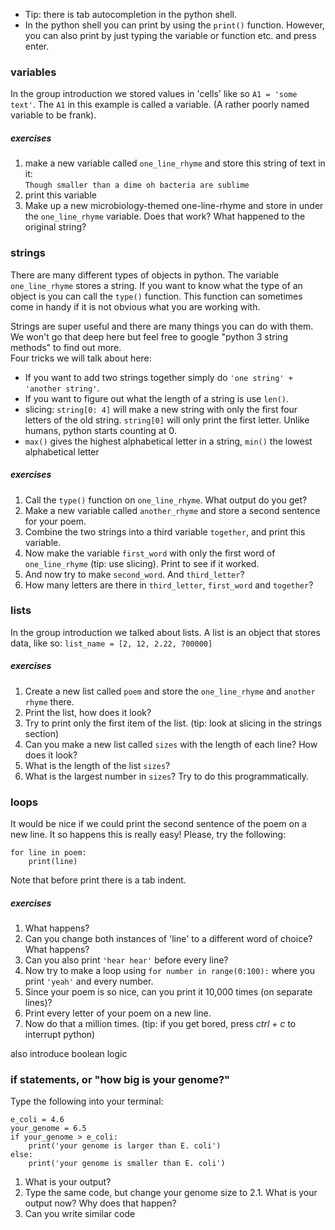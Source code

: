 * Tip: there is tab autocompletion in the python shell.  
* In the python shell you can print by using the `print()` function. However, you can also print by just typing the variable or function etc. and press enter.

### variables
In the group introduction we stored values in 'cells' like so `A1 = 'some text'`. 
The `A1` in this example is called a variable. (A rather poorly named variable to be frank).   

##### exercises
1. make a new variable called `one_line_rhyme` and store this string of text in it:   
`Though smaller than a dime oh bacteria are sublime`
2. print this variable
3. Make up a new microbiology-themed one-line-rhyme and store in under the `one_line_rhyme` variable. Does that work? What happened to the original string?


### strings
There are many different types of objects in python. The variable `one_line_rhyme` stores a string. If you want to know what the type of an object is you can call the `type()` function. This function can sometimes come in handy if it is not obvious what you are working with.   

Strings are super useful and there are many things you can do with them. We won't go that deep here but feel free to google "python 3 string methods" to find out more.  
Four tricks we will talk about here: 
* If you want to add two strings together simply do `'one string' + 'another string'`.     
* If you want to figure out what the length of a string is use `len()`.  
* slicing: `string[0: 4]` will make a new string with only the first four letters of the old string. `string[0]` will only print the first letter. Unlike humans, python starts counting at 0.
* `max()` gives the highest alphabetical letter in a string, `min()` the lowest alphabetical letter  

##### exercises
  1. Call the `type()` function on `one_line_rhyme`. What output do you get? 
  2. Make a new variable called `another_rhyme` and store a second sentence for your poem. 
  3. Combine the two strings into a third variable `together`, and print this variable. 
4. Now make the variable `first_word` with only the first word of `one_line_rhyme` (tip: use slicing). Print to see if it worked.
5. And now try to make `second_word`. And `third_letter`? 
6. How many letters are there in `third_letter`, `first_word` and `together`? 


### lists
In the group introduction we talked about lists. A list is an object that stores data, like so: `list_name = [2, 12, 2.22, 700000]`
##### exercises
1. Create a new list called `poem` and store the `one_line_rhyme` and `another rhyme` there. 
2. Print the list, how does it look?  
3. Try to print only the first item of the list. (tip: look at slicing in the strings section)
4. Can you make a new list called `sizes` with the length of each line? How does it look?
5. What is the length of the list `sizes`?
6. What is the largest number in `sizes`? Try to do this programmatically.   


### loops
It would be nice if we could print the second sentence of the poem on a new line. It so happens this is really easy! Please, try the following:
```
for line in poem:
    print(line)
``` 
Note that before print there is a tab indent. 
##### exercises
1. What happens? 
2. Can you change both instances of 'line' to a different word of choice? What happens? 
3. Can you also print `'hear hear'` before every line? 
4. Now try to make a loop using `for number in range(0:100):` where you print `'yeah'` and every number. 
5. Since your poem is so nice, can you print it 10,000 times (on separate lines)?  
6. Print every letter of your poem on a new line. 
7. Now do that a million times. (tip: if you get bored, press *ctrl + c* to interrupt python)



also introduce boolean logic
### if statements, or "how big is your genome?"   
Type the following into your terminal:
``` 
e_coli = 4.6 
your_genome = 6.5 
if your_genome > e_coli:
    print('your genome is larger than E. coli')
else: 
    print('your genome is smaller than E. coli')
```
1. What is your output? 
2. Type the same code, but change your genome size to 2.1. What is your output now? Why does that happen? 
3. Can you write similar code 





